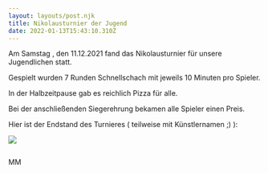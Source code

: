 ```yaml
---
layout: layouts/post.njk
title: Nikolausturnier der Jugend
date: 2022-01-13T15:43:10.310Z
---
```

Am Samstag , den 11.12.2021 fand das Nikolausturnier für unsere Jugendlichen statt.

Gespielt wurden 7 Runden Schnellschach mit jeweils 10 Minuten pro Spieler.

In der Halbzeitpause gab es reichlich Pizza für alle.

Bei der anschließenden Siegerehrung bekamen alle Spieler einen Preis.

Hier ist der Endstand des Turnieres ( teilweise mit Künstlernamen ;) ):

![](/images/endstand-nikolausturnier-jugend-2021.png)

![]()

MM